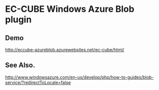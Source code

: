 EC-CUBE Windows Azure Blob plugin
==================================

## Demo

http://eccube-azureblob.azurewebsites.net/ec-cube/html/

## See Also.

http://www.windowsazure.com/en-us/develop/php/how-to-guides/blob-service/?redirectToLocale=false
